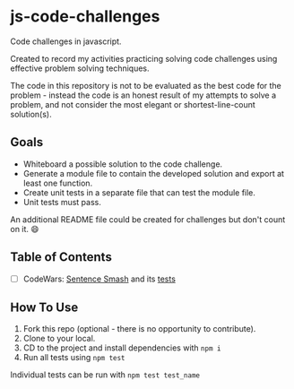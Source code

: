 # js-code-challenges

Code challenges in javascript.

Created to record my activities practicing solving code challenges using effective problem solving techniques.

The code in this repository is not to be evaluated as the best code for the problem - instead the code is an honest result of my attempts to solve a problem, and not consider the most elegant or shortest-line-count solution(s).

## Goals

- Whiteboard a possible solution to the code challenge.
- Generate a module file to contain the developed solution and export at least one function.
- Create unit tests in a separate file that can test the module file.
- Unit tests must pass.

An additional README file could be created for challenges but don't count on it. :smile:

## Table of Contents

-[ ] CodeWars: [Sentence Smash](./challenges/sentenceSmash.js) and its [tests](./challenges/test-sentenceSmash.js)

## How To Use

1. Fork this repo (optional - there is no opportunity to contribute).
1. Clone to your local.
1. CD to the project and install dependencies with `npm i`
1. Run all tests using `npm test`

Individual tests can be run with `npm test test_name`
